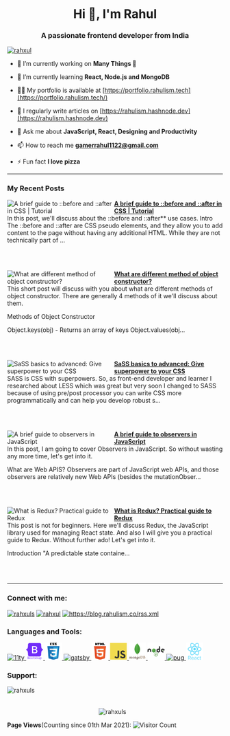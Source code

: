 <h1 align="center">Hi 👋, I'm Rahul</h1>
<h3 align="center">A passionate frontend developer from India</h3>

<p align="left"> <a href="https://twitter.com/rahxul" target="blank"><img src="https://img.shields.io/twitter/follow/rahxul?logo=twitter&style=for-the-badge" alt="rahxul" /></a> </p>

- 🔭 I’m currently working on **Many Things 🥺**

- 🌱 I’m currently learning **React, Node.js and MongoDB**

- 👨‍💻 My portfolio is available at [https://portfolio.rahulism.tech](https://portfolio.rahulism.tech/)

- 📝 I regularly write articles on [https://rahulism.hashnode.dev](https://rahulism.hashnode.dev)

- 💬 Ask me about **JavaScript, React, Designing and Productivity**

- 📫 How to reach me **gamerrahul1122@gmail.com**

- ⚡ Fun fact **I love pizza**

<hr>

### My Recent Posts

<!-- HASHNODE_BLOG:START -->
<p align="left">
<a href="https://rahulism.hashnode.dev/a-brief-guide-to-before-and-after-in-css-or-tutorial" title="A brief guide to ::before and ::after in CSS | Tutorial"><img src="https://cdn.hashnode.com/res/hashnode/image/upload/v1618726936385/wgOxB3mLh.png" alt="A brief guide to ::before and ::after in CSS | Tutorial" width="250px" align="left" /></a>
<a href="https://rahulism.hashnode.dev/a-brief-guide-to-before-and-after-in-css-or-tutorial" title="A brief guide to ::before and ::after in CSS | Tutorial"><strong>A brief guide to ::before and ::after in CSS | Tutorial</strong></a>
<br/> In this post, we'll discuss about the ::before and ::after** use cases. 
Intro
The ::before and ::after are CSS pseudo elements, and they allow you to add content to the page without having any additional HTML. While they are not technically part of ... </p> <br/> <br/>
<p align="left">
<a href="https://rahulism.hashnode.dev/what-are-different-method-of-object-constructor" title="What are different method of object constructor?"><img src="https://cdn.hashnode.com/res/hashnode/image/upload/v1618628277222/bSQUwuUyG.png" alt="What are different method of object constructor?" width="250px" align="left" /></a>
<a href="https://rahulism.hashnode.dev/what-are-different-method-of-object-constructor" title="What are different method of object constructor?"><strong>What are different method of object constructor?</strong></a>
<br/> This short post will discuss with you about what are different methods of object constructor. There are generally 4 methods of it we'll discuss about them. 

Methods of Object Constructor

Object.keys(obj) - Returns an array of keys
Object.values(obj... </p> <br/> <br/>
<p align="left">
<a href="https://rahulism.hashnode.dev/sass-basics-to-advanced-give-superpower-to-your-css" title="SaSS basics to advanced: Give superpower to your CSS"><img src="https://cdn.hashnode.com/res/hashnode/image/upload/v1618542757157/mZ3_7fWJs.png" alt="SaSS basics to advanced: Give superpower to your CSS" width="250px" align="left" /></a>
<a href="https://rahulism.hashnode.dev/sass-basics-to-advanced-give-superpower-to-your-css" title="SaSS basics to advanced: Give superpower to your CSS"><strong>SaSS basics to advanced: Give superpower to your CSS</strong></a>
<br/> SASS is CSS with superpowers. So, as front-end developer and learner I researched about LESS which was great but very soon I changed to SASS because of using pre/post processor you can write CSS more programmatically and can help you develop robust s... </p> <br/> <br/>
<p align="left">
<a href="https://rahulism.hashnode.dev/a-brief-guide-to-observers-in-javascript" title="A brief guide to observers in JavaScript"><img src="https://cdn.hashnode.com/res/hashnode/image/upload/v1618453610898/M7Pc8qKWl.png" alt="A brief guide to observers in JavaScript" width="250px" align="left" /></a>
<a href="https://rahulism.hashnode.dev/a-brief-guide-to-observers-in-javascript" title="A brief guide to observers in JavaScript"><strong>A brief guide to observers in JavaScript</strong></a>
<br/> In this post, I am going to cover Observers in JavaScript. So without wasting any more time, let's get into it. 

What are Web APIS?
Observers are part of JavaScript web APIs, and those observers are relatively new Web APIs (besides the mutationObser... </p> <br/> <br/>
<p align="left">
<a href="https://rahulism.hashnode.dev/what-is-redux-practical-guide-to-redux" title="What is Redux? Practical guide to Redux"><img src="https://cdn.hashnode.com/res/hashnode/image/upload/v1618370636815/jjFBpH1hF.png" alt="What is Redux? Practical guide to Redux" width="250px" align="left" /></a>
<a href="https://rahulism.hashnode.dev/what-is-redux-practical-guide-to-redux" title="What is Redux? Practical guide to Redux"><strong>What is Redux? Practical guide to Redux</strong></a>
<br/> This post is not for beginners. Here we'll discuss Redux, the JavaScript library used for managing React state. And also I will give you a practical guide to Redux. 
Without further ado! Let's get into it. 

Introduction
"A predictable state containe... </p> <br/> <br/>
<!-- HASHNODE_BLOG:END -->


<hr>

<h3 align="left">Connect with me:</h3>
<p align="left">
<a href="https://dev.to/rahxuls" target="blank"><img align="center" src="https://cdn.jsdelivr.net/npm/simple-icons@3.0.1/icons/dev-dot-to.svg" alt="rahxuls" height="30" width="40" /></a>
<a href="https://twitter.com/rahxul" target="blank"><img align="center" src="https://cdn.jsdelivr.net/npm/simple-icons@3.0.1/icons/twitter.svg" alt="rahxul" height="30" width="40" /></a>
<a href="/https://blog.rahulism.co/rss.xml" target="blank"><img align="center" src="https://cdn.jsdelivr.net/npm/simple-icons@3.0.1/icons/rss.svg" alt="https://blog.rahulism.co/rss.xml" height="30" width="40" /></a>
</p>

<h3 align="left">Languages and Tools:</h3>
<p align="left"> <a href="https://www.11ty.dev/" target="_blank"> <img src="https://gist.githubusercontent.com/vivek32ta/c7f7bf583c1fb1c58d89301ea40f37fd/raw/f4c85cce5790758286b8f155ef9a177710b995df/11ty.svg" alt="11ty" width="40" height="40"/> </a> <a href="https://getbootstrap.com" target="_blank"> <img src="https://raw.githubusercontent.com/devicons/devicon/master/icons/bootstrap/bootstrap-plain-wordmark.svg" alt="bootstrap" width="40" height="40"/> </a> <a href="https://www.w3schools.com/css/" target="_blank"> <img src="https://raw.githubusercontent.com/devicons/devicon/master/icons/css3/css3-original-wordmark.svg" alt="css3" width="40" height="40"/> </a> <a href="https://www.gatsbyjs.com/" target="_blank"> <img src="https://www.vectorlogo.zone/logos/gatsbyjs/gatsbyjs-icon.svg" alt="gatsby" width="40" height="40"/> </a> <a href="https://www.w3.org/html/" target="_blank"> <img src="https://raw.githubusercontent.com/devicons/devicon/master/icons/html5/html5-original-wordmark.svg" alt="html5" width="40" height="40"/> </a> <a href="https://developer.mozilla.org/en-US/docs/Web/JavaScript" target="_blank"> <img src="https://raw.githubusercontent.com/devicons/devicon/master/icons/javascript/javascript-original.svg" alt="javascript" width="40" height="40"/> </a> <a href="https://www.mongodb.com/" target="_blank"> <img src="https://raw.githubusercontent.com/devicons/devicon/master/icons/mongodb/mongodb-original-wordmark.svg" alt="mongodb" width="40" height="40"/> </a> <a href="https://nodejs.org" target="_blank"> <img src="https://raw.githubusercontent.com/devicons/devicon/master/icons/nodejs/nodejs-original-wordmark.svg" alt="nodejs" width="40" height="40"/> </a> <a href="https://pugjs.org" target="_blank"> <img src="https://cdn.worldvectorlogo.com/logos/pug.svg" alt="pug" width="40" height="40"/> </a> <a href="https://reactjs.org/" target="_blank"> <img src="https://raw.githubusercontent.com/devicons/devicon/master/icons/react/react-original-wordmark.svg" alt="react" width="40" height="40"/> </a> </p>

<h3 align="left">Support:</h3>
<p><a href="https://www.buymeacoffee.com/rahxuls"> <img align="left" src="https://cdn.buymeacoffee.com/buttons/v2/default-yellow.png" height="50" width="210" alt="rahxuls" /></a></p><br><br>

<p>&nbsp;<img align="center" src="https://github-readme-stats.vercel.app/api?username=rahxuls&show_icons=true&locale=en" alt="rahxuls" /></p>

**Page Views**(Counting since 01th Mar 2021): ![Visitor Count](https://profile-counter.glitch.me/rahxuls/count.svg)
